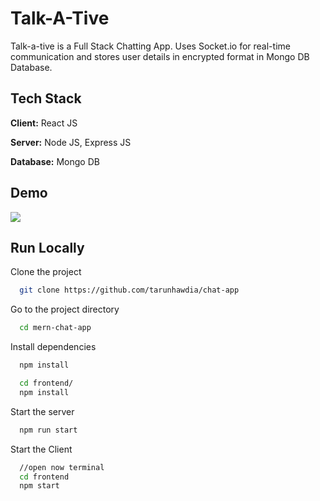 
# Talk-A-Tive

Talk-a-tive is a Full Stack Chatting App.
Uses Socket.io for real-time communication and stores user details in encrypted format in Mongo DB Database.
## Tech Stack

**Client:** React JS

**Server:** Node JS, Express JS

**Database:** Mongo DB
  
## Demo


![](https://github.com/piyush-eon/mern-chat-app/blob/master/screenshots/group%20%2B%20notif.PNG)
## Run Locally

Clone the project

```bash
  git clone https://github.com/tarunhawdia/chat-app
```

Go to the project directory

```bash
  cd mern-chat-app
```

Install dependencies

```bash
  npm install
```

```bash
  cd frontend/
  npm install
```

Start the server

```bash
  npm run start
```
Start the Client

```bash
  //open now terminal
  cd frontend
  npm start
```

  

